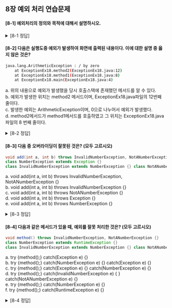## 8장 예외 처리 연습문제

<h4>
[8-1] 예외처리의 정의와 목적에 대해서 설명하시오.
</h4>

<details>
<summary>[8-1 정답]</summary>
<p id="answer">
정의: 프로그램을 실행할 때 발생할 수 있는 예외에 대비해여 프로그램이 정상적으로 종료될 수 있도록 코드를 작성하는 것 </br>
목적: 프로그램이 정상적으로 종료될 수 있도록 실행상태를 유지하는 것</br>
</p>
</details>

<h4>
[8-2] 다음은 실행도중 예외가 발생하여 화면에 출력된 내용이다. 이에 대한 설명 중 옳 지 않은 것은?
</h4>

```bash
java.lang.ArithmeticException : / by zero
    at ExceptionEx18.method2(ExceptionEx18.java:12)
    at ExceptionEx18.method1(ExceptionEx18.java:8)
    at ExceptionEx18.main(ExceptionEx18.java:4)
```

<p>
a. 위의 내용으로 예외가 발생했을 당시 호출스택에 존재했던 메서드를 알 수 있다.</br>
b. 예외가 발생한 위치는 method2 메서드이며, ExceptionEx18.java파일의 12번째 줄이다.</br>
c. 발생한 예외는 ArithmeticException이며, 0으로 나누어서 예외가 발생했다.</br>
d. method2메서드가 method1메서드를 호출하였고 그 위치는 ExceptionEx18.java파일의 8 번째 줄이다.</br>
</p>

<details>
<summary>[8-2 정답]</summary>
<p id="answer">
d. method2메서드가 method1메서드를 호출하였고 그 위치는 ExceptionEx18.java파일의 8 번째 줄이다.</br>
</p>
</details>

<h4>
[8-3] 다음 중 오버라이딩이 잘못된 것은? (모두 고르시오)
</h4>

```java
void add(int a, int b) throws InvalidNumberException, NotANumberException {}
class NumberException extends Exception {}
class InvalidNumberException extends NumberException {} class NotANumberException extends NumberException {}
```

<p>

a. void add(int a, int b) throws InvalidNumberException, NotANumberException {} </br>
b. void add(int a, int b) throws InvalidNumberException {}</br>
c. void add(int a, int b) throws NotANumberException {}</br>
d. void add(int a, int b) throws Exception {}</br>
e. void add(int a, int b) throws NumberException {}</br>

</p>

<details>
<summary>[8-3 정답]</summary>
<p id="answer">
d. void add(int a, int b) throws Exception {}</br>
e. void add(int a, int b) throws NumberException {}</br>
오버라이딩(overriding)을 할 때, 조상 클래스의 메서드보다 많은 수의 예외를 선언할 수 없다.
</p>
</details>

<h4>
[8-4] 다음과 같은 메서드가 있을 때, 예외를 잘못 처리한 것은? (모두 고르시오)
</h4>

```java
void method() throws InvalidNumberException, NotANumberException {}
class NumberException extends RuntimeException {}
class InvalidNumberException extends NumberException {} class NotANumberException extends NumberException {}

```

<p>

a. try {method();} catch(Exception e) {}</br>
b. try {method();} catch(NumberException e) {} catch(Exception e) {} </br>
c. try {method();} catch(Exception e) {} catch(NumberException e) {} </br>
d. try {method();} catch(InvalidNumberException e) {
} catch(NotANumberException e) {} </br>
e. try {method();} catch(NumberException e) {}</br>
f. try {method();} catch(RuntimeException e) {}</br>

</p>

<details>
<summary>[8-4 정답]</summary>
<p id="answer">
c. try {method();} catch(Exception e) {} catch(NumberException e) {} </br>
모든 예외의 최고조상인 Exception을 처리하는 catch블럭은 모든 catch블럭 중 제일 마지막에 있어야 한다
</p>
</details>
